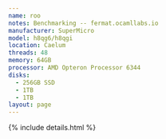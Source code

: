 ```yaml
---
name: roo
notes: Benchmarking -- fermat.ocamllabs.io
manufacturer: SuperMicro
model: h8qg6/h8qgi
location: Caelum
threads: 48
memory: 64GB
processor: AMD Opteron Processor 6344
disks:
  - 256GB SSD
  - 1TB
  - 1TB
layout: page
---
```

{% include details.html %} 

